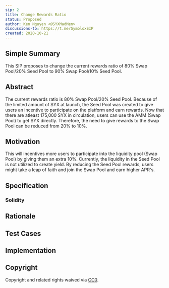 ```yaml
---
sip: 2
title: Change Rewards Ratio
status: Proposed
author: Ken Nguyen <@SYXMadMen>
discussions-to: https://t.me/SymbloxSIP
created: 2020-10-21
---
```


<!--You can leave these HTML comments in your merged SIP and delete the visible duplicate text guides, they will not appear and may be helpful to refer to if you edit it again. This is the suggested template for new SIPs. Note that an SIP number will be assigned by an editor. When opening a pull request to submit your SIP, please use an abbreviated title in the filename, `sip-draft_title_abbrev.md`. The title should be 44 characters or less.-->

## Simple Summary
<!--"If you can't explain it simply, you don't understand it well enough." Provide a simplified and layman-accessible explanation of the SIP.-->
This SIP proposes to change the current rewards ratio of 80% Swap Pool/20% Seed Pool to 90% Swap Pool/10% Seed Pool.
## Abstract
<!--A short (~200 word) description of the technical issue being addressed.-->
The current rewards ratio is 80% Swap Pool/20% Seed Pool. Because of the limited amount of SYX at launch, the Seed Pool was created to give users an incentive to participate on the platform and earn rewards. Now that there are atleast 175,000 SYX in circulation, users can use the AMM (Swap Pool) to get SYX directly. Therefore, the need to give rewards to the Swap Pool can be reduced from 20% to 10%.
## Motivation
<!--The motivation is critical for SIPs that want to change Symlox. It should clearly explain why the existing protocol specification is inadequate to address the problem that the SIP solves. SIP submissions without sufficient motivation may be rejected outright.-->
This will incentives more users to participate into the liquidity pool (Swap Pool) by giving them an extra 10%. Currently, the liquidity in the Seed Pool is not utilized to create yield. By reducing the Seed Pool rewards, users might take a leap of faith and join the Swap Pool and earn higher APR's.

## Specification
<!--The technical specification should describe the syntax and semantics of any new feature.-->

### Solidity

## Rationale
<!--The rationale fleshes out the specification by describing what motivated the design and why particular design decisions were made. It should describe alternate designs that were considered and related work, e.g. how the feature is supported in other languages. The rationale may also provide evidence of consensus within the community, and should discuss important objections or concerns raised during discussion.-->

## Test Cases
<!--Test cases for an implementation are mandatory for SIPs but can be included with the implementation..-->

## Implementation
<!--The implementations must be completed before any SIP is given status "Implemented", but it need not be completed before the SIP is "Approved". While there is merit to the approach of reaching consensus on the specification and rationale before writing code, the principle of "rough consensus and running code" is still useful when it comes to resolving many discussions of API details.-->

## Copyright
Copyright and related rights waived via [CC0](https://creativecommons.org/publicdomain/zero/1.0/).
